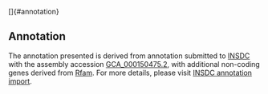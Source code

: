 []{#annotation}

Annotation
----------

The annotation presented is derived from annotation submitted to
[INSDC](http://www.insdc.org) with the assembly accession
[GCA\_000150475.2](http://www.ebi.ac.uk/ena/data/view/GCA_000150475.2),
with additional non-coding genes derived from
[Rfam](http://rfam.xfam.org/). For more details, please visit [INSDC
annotation
import](http://ensemblgenomes.org/info/data/insdc_annotation).
